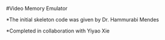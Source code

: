 #Video Memory Emulator

*The initial skeleton code was given by Dr. Hammurabi Mendes

*Completed in collaboration with Yiyao Xie
